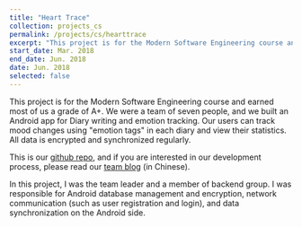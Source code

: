 ```yaml
---
title: "Heart Trace"
collection: projects_cs
permalink: /projects/cs/hearttrace
excerpt: "This project is for the Modern Software Engineering course and earned most of us a grade of A+. We were a team of seven people, and we built an Android app for Diary writing and emotion tracking. Our users can track mood changes using \"emotion tags in each diary and view their statistics. All data is encrypted and synchronized regularly."
start_date: Mar. 2018
end_date: Jun. 2018
date: Jun. 2018
selected: false
---
```


This project is for the Modern Software Engineering course and earned most of us a grade of A+. We were a team of seven people, and we built an Android app for Diary writing and emotion tracking. Our users can track mood changes using "emotion tags" in each diary and view their statistics. All data is encrypted and synchronized regularly.

This is our [github repo](https://github.com/shirley-wu/HeartTrace), and if you are interested in our development process, please read our [team blog](https://www.cnblogs.com/USTC-CC/) (in Chinese).

In this project, I was the team leader and a member of backend group.
I was responsible for Android database management and encryption, network communication (such as user registration and login), and data synchronization on the Android side.
